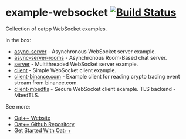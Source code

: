 # example-websocket [![Build Status](https://dev.azure.com/lganzzzo/lganzzzo/_apis/build/status/oatpp.example-websocket?branchName=master)](https://dev.azure.com/lganzzzo/lganzzzo/_build/latest?definitionId=20&branchName=master)

Collection of oatpp WebSocket examples.

In the box:

- [async-server](https://github.com/oatpp/example-websocket/tree/master/async-server) - Asynchronous WebSocket server example.
- [async-server-rooms](https://github.com/oatpp/example-websocket/tree/master/async-server-rooms) - Asynchronous Room-Based chat server.
- [server](https://github.com/oatpp/example-websocket/tree/master/server) - Multithreaded WebSocket server example.
- [client](https://github.com/oatpp/example-websocket/tree/master/client) - Simple WebSocket client example.
- [client-binance.com](https://github.com/oatpp/example-websocket/tree/master/client-binance.com) - Example client for reading crypto trading event stream from binance.com.
- [client-mbedtls](https://github.com/oatpp/example-websocket/tree/master/client-mbedtls) - Secure WebSocket client example. TLS backend - MbedTLS.


See more:

- [Oat++ Website](https://oatpp.io/)
- [Oat++ Github Repository](https://github.com/oatpp/oatpp)
- [Get Started With Oat++](https://oatpp.io/docs/start)
